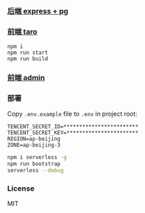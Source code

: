 
### [后端 express + pg](https://service-ack2xrtt-1252957949.bj.apigw.tencentcs.com/release/)



### [前端 taro](https://rice-1252957949.cos-website.ap-beijing.myqcloud.com/)

```console
npm i
npm run start
npm run build

```
### [前端 admin](https://rice-admin-1252957949.cos-website.ap-beijing.myqcloud.com/)




### 部署

Copy `.env.example` file to `.env` in project root:

```
TENCENT_SECRET_ID=************************
TENCENT_SECRET_KEY=***********************
REGION=ap-beijing
ZONE=ap-beijing-3

```


```bash
npm i serverless -g 
npm run bootstrap
serverless --debug

```

### License

MIT
